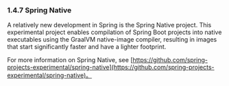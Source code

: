 ### 1.4.7 Spring Native

A relatively new development in Spring is the Spring Native project. This experimental project enables compilation of Spring Boot projects into native executables using the GraalVM native-image compiler, resulting in images that start significantly faster and have a lighter footprint.

For more information on Spring Native, see [https://github.com/spring-projects-experimental/spring-native](https://github.com/spring-projects-experimental/spring-native)。